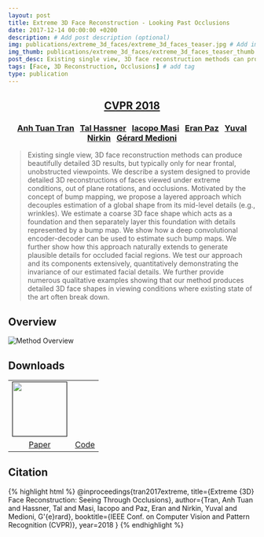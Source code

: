 ```yaml
---
layout: post
title: Extreme 3D Face Reconstruction - Looking Past Occlusions
date: 2017-12-14 00:00:00 +0200
description: # Add post description (optional)
img: publications/extreme_3d_faces/extreme_3d_faces_teaser.jpg # Add image post (optional)
img_thumb: publications/extreme_3d_faces/extreme_3d_faces_teaser_thumb.jpg
post_desc: Existing single view, 3D face reconstruction methods can produce beautifully detailed 3D results, but typically only for near frontal, unobstructed viewpoints. We describe a system designed to provide detailed 3D reconstructions of faces viewed under extreme conditions, out of plane rotations, and occlusions. Motivated by the concept of bump mapping, we propose a layered approach which decouples estimation of a global shape from its mid-level details (e.g., wrinkles). We estimate a coarse 3D face shape which acts as a foundation and then separately layer this foundation with details represented by a bump map. We show how a deep convolutional encoder-decoder can be used to estimate such bump maps. We further show how this approach naturally extends to generate plausible details for occluded facial regions. We test our approach and its components extensively, quantitatively demonstrating the invariance of our estimated facial details. We further provide numerous qualitative examples showing that our method produces detailed 3D face shapes in viewing conditions where existing state of the art often break down.
tags: [Face, 3D Reconstruction, Occlusions] # add tag
type: publication
---
```

<center><h2><a href="http://cvpr2018.thecvf.com/">CVPR 2018</a></h2></center>
<center><h3>
<a href="https://sites.google.com/site/anhttranusc/">Anh Tuan Tran</a> &nbsp;
<a href="https://talhassner.github.io/home/">Tal Hassner</a> &nbsp;
<a href="https://www-bcf.usc.edu/~iacopoma/">Iacopo Masi</a> &nbsp;
<a href="https://scholar.google.com/citations?user=pB8UHy4AAAAJ&hl=en">Eran Paz</a> &nbsp;
<a href="http://nirkin.com/">Yuval Nirkin</a> &nbsp;
<a href="https://scholar.google.com/citations?user=b0k2tTgAAAAJ&hl=en"> Gérard Medioni</a> 
</h3></center>

>Existing single view, 3D face reconstruction methods can produce beautifully detailed 3D results, but typically only for near frontal, unobstructed viewpoints. We describe a system designed to provide detailed 3D reconstructions of faces viewed under extreme conditions, out of plane rotations, and occlusions. Motivated by the concept of bump mapping, we propose a layered approach which decouples estimation of a global shape from its mid-level details (e.g., wrinkles). We estimate a coarse 3D face shape which acts as a foundation and then separately layer this foundation with details represented by a bump map. We show how a deep convolutional encoder-decoder can be used to estimate such bump maps. We further show how this approach naturally extends to generate plausible details for occluded facial regions. We test our approach and its components extensively, quantitatively demonstrating the invariance of our estimated facial details. We further provide numerous qualitative examples showing that our method produces detailed 3D face shapes in viewing conditions where existing state of the art often break down.

## Overview
![Method Overview]({{site.baseurl}}/assets/img/publications/extreme_3d_faces/system.jpg)

## Downloads
<table class="download" cellspacing="10" style = "text-align:center; margin-left: auto; margin-right: auto;" border="0">
<tr>
	<td><a href="https://arxiv.org/pdf/1712.05083.pdf"><img style = "height:110px;" src="{{site.baseurl}}/assets/img/publications/extreme_3d_faces/thumb_paper.jpg" border="1"></a></td>
	<td><a href="https://github.com/anhttran/extreme_3d_faces"><i class="fa fa-github" style="font-size:96px;color:black"></i></a></td>
</tr>
<tr>
	<td><a href="https://arxiv.org/pdf/1712.05083.pdf">Paper</a></td>
	<td><a href="https://github.com/anhttran/extreme_3d_faces">Code</a></td>
</tr>
</table>

## Citation
{% highlight html %}
@inproceedings{tran2017extreme,
  title={Extreme {3D} Face Reconstruction: Seeing Through Occlusions},
  author={Tran, Anh Tuan and Hassner, Tal and Masi, Iacopo and Paz, Eran and Nirkin, Yuval and Medioni, G\'{e}rard},
  booktitle={IEEE Conf. on Computer Vision and Pattern Recognition (CVPR)},
  year=2018
}
{% endhighlight %}

